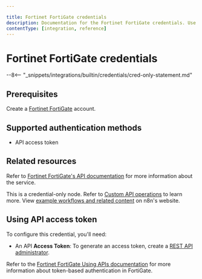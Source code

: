 ```yaml
---

title: Fortinet FortiGate credentials
description: Documentation for the Fortinet FortiGate credentials. Use these credentials to authenticate Fortinet FortiGate in n8n, a workflow automation platform.
contentType: [integration, reference]
---
```


# Fortinet FortiGate credentials

--8<-- "_snippets/integrations/builtin/credentials/cred-only-statement.md"

## Prerequisites

Create a [Fortinet FortiGate](https://www.fortinet.com/) account.

## Supported authentication methods

- API access token

## Related resources

Refer to [Fortinet FortiGate's API documentation](https://docs.fortinet.com/document/fortigate/7.4.3/administration-guide/940602/using-apis) for more information about the service.

This is a credential-only node. Refer to [Custom API operations](/integrations/custom-operations.md) to learn more. View [example workflows and related content](https://n8n.io/integrations/fortinet-fortigate/) on n8n's website.

## Using API access token

To configure this credential, you'll need:

- An API **Access Token**: To generate an access token, create a [REST API administrator](https://docs.fortinet.com/document/fortigate/7.4.3/administration-guide/399023/rest-api-administrator).

Refer to the [Fortinet FortiGate Using APIs documentation](https://docs.fortinet.com/document/fortigate/7.4.3/administration-guide/940602/using-apis) for more information about token-based authentication in FortiGate.